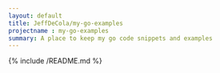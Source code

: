 ```yaml
---
layout: default
title: JeffDeCola/my-go-examples
projectname : my-go-examples
summary: A place to keep my go code snippets and examples
---
```


{% include /README.md %} 
